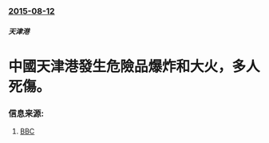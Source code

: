 ### [2015-08-12](/news/2015/08/12/index.md)

##### 天津港
# 中國天津港發生危險品爆炸和大火，多人死傷。 




### 信息来源:

1. [BBC](http://www.bbc.com/news/world-asia-china-33896292)
